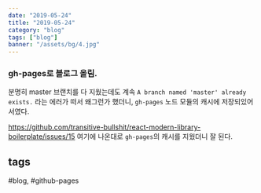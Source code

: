 ```yaml
---
date: "2019-05-24"
title: "2019-05-24"
category: "blog"
tags: ["blog"]
banner: "/assets/bg/4.jpg"
---
```



### gh-pages로 블로그 올림.

분명히 master 브랜치를 다 지웠는데도 계속 `A branch named 'master' already exists.` 라는 에러가 떠서 왜그런가 했더니, `gh-pages` 노드 모듈의 캐시에 저장되있어서였다. 

https://github.com/transitive-bullshit/react-modern-library-boilerplate/issues/15 여기에 나온대로 `gh-pages`의 캐시를 지웠더니 잘 된다.

## tags
  \#blog, \#github-pages

